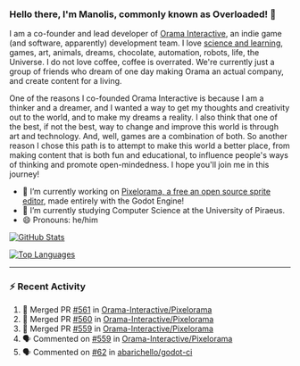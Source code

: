 ### Hello there, I'm Manolis, commonly known as Overloaded! 👋
I am a co-founder and lead developer of [Orama Interactive](https://www.orama-interactive.com/), an indie game (and software, apparently) development team. I love [science and learning](https://github.com/OverloadedOrama/KnowledgeBase), games, art, animals, dreams, chocolate, automation, robots, life, the Universe. I do not love coffee, coffee is overrated. We're currently just a group of friends who dream of one day making Orama an actual company, and create content for a living.

One of the reasons I co-founded Orama Interactive is because I am a thinker and a dreamer, and I wanted a way to get my thoughts and creativity out to the world, and to make my dreams a reality. I also think that one of the best, if not the best, way to change and improve this world is through art and technology. And, well, games are a combination of both. So another reason I chose this path is to attempt to make this world a better place, from making content that is both fun and educational, to influence people's ways of thinking and promote open-mindedness. I hope you'll join me in this journey!

- 🔭 I’m currently working on [Pixelorama, a free an open source sprite editor](https://github.com/Orama-Interactive/Pixelorama), made entirely with the Godot Engine!
- 🌱 I’m currently studying Computer Science at the University of Piraeus.
- 😄 Pronouns: he/him

[![GitHub Stats](https://github-readme-stats.vercel.app/api/?username=OverloadedOrama&show_icons=true&theme=merko)](https://github.com/anuraghazra/github-readme-stats)

[![Top Languages](https://github-readme-stats.vercel.app/api/top-langs/?username=OverloadedOrama&layout=compact&theme=merko)](https://github.com/anuraghazra/github-readme-stats)

---

### :zap: Recent Activity

<!--START_SECTION:activity-->
1. 🎉 Merged PR [#561](https://github.com/Orama-Interactive/Pixelorama/pull/561) in [Orama-Interactive/Pixelorama](https://github.com/Orama-Interactive/Pixelorama)
2. 🎉 Merged PR [#560](https://github.com/Orama-Interactive/Pixelorama/pull/560) in [Orama-Interactive/Pixelorama](https://github.com/Orama-Interactive/Pixelorama)
3. 🎉 Merged PR [#559](https://github.com/Orama-Interactive/Pixelorama/pull/559) in [Orama-Interactive/Pixelorama](https://github.com/Orama-Interactive/Pixelorama)
4. 🗣 Commented on [#559](https://github.com/Orama-Interactive/Pixelorama/issues/559) in [Orama-Interactive/Pixelorama](https://github.com/Orama-Interactive/Pixelorama)
5. 🗣 Commented on [#62](https://github.com/abarichello/godot-ci/issues/62) in [abarichello/godot-ci](https://github.com/abarichello/godot-ci)
<!--END_SECTION:activity-->

<!--
**OverloadedOrama/OverloadedOrama** is a ✨ _special_ ✨ repository because its `README.md` (this file) appears on your GitHub profile.

Here are some ideas to get you started:

- 👯 I’m looking to collaborate on ...
- 🤔 I’m looking for help with ...
- 💬 Ask me about ...
- 📫 How to reach me: ...
- ⚡ Fun fact: ...
-->
